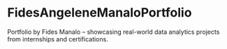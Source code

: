 # FidesAngeleneManaloPortfolio
Portfolio by Fides Manalo – showcasing real-world data analytics projects from internships and certifications.
